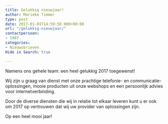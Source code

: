 ```yaml
---
title: Gelukkig nieuwjaar!
author: Marieke Timmer
type: post
date: 2017-01-01T14:59:56.000+00:00
url: "/gelukkig-nieuwjaar/"
contactpersoon:
- 1987
categories:
- Nieuwsbrieven
Hide in Search: true

---
```

Namens ons gehele team: een heel gelukkig 2017 toegewenst!

Wij zijn u graag van dienst met onze prachtige telefonie- en communicatie-oplossingen, mooie producten uit onze webshops en een persoonlijk advies voor internetverbinding.
  
Door de diverse diensten die wij in relatie tot elkaar leveren kunt u er ook om 2017 op vertrouwen dat wij uw provider van oplossingen zijn.
  
Op een heel mooi jaar!